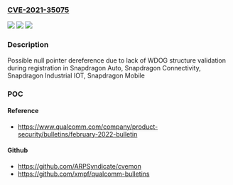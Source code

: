 ### [CVE-2021-35075](https://cve.mitre.org/cgi-bin/cvename.cgi?name=CVE-2021-35075)
![](https://img.shields.io/static/v1?label=Product&message=Snapdragon%20Auto%2C%20Snapdragon%20Connectivity%2C%20Snapdragon%20Industrial%20IOT%2C%20Snapdragon%20Mobile&color=blue)
![](https://img.shields.io/static/v1?label=Version&message=n%2Fa&color=blue)
![](https://img.shields.io/static/v1?label=Vulnerability&message=NULL%20Pointer%20Dereference%20in%20Kernel&color=brighgreen)

### Description

Possible null pointer dereference due to lack of WDOG structure validation during registration in Snapdragon Auto, Snapdragon Connectivity, Snapdragon Industrial IOT, Snapdragon Mobile

### POC

#### Reference
- https://www.qualcomm.com/company/product-security/bulletins/february-2022-bulletin

#### Github
- https://github.com/ARPSyndicate/cvemon
- https://github.com/xmpf/qualcomm-bulletins


